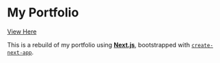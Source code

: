 # My Portfolio

[View Here](https://dayo.codes)

This is a rebuild of my portfolio using [**Next.js**](https://nextjs.org), bootstrapped with [`create-next-app`](https://nextjs.org/docs/app/api-reference/cli/create-next-app).

